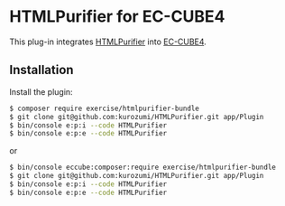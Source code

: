 # HTMLPurifier for EC-CUBE4

This plug-in integrates [HTMLPurifier](http://htmlpurifier.org/) into [EC-CUBE4](https://github.com/EC-CUBE/ec-cube).

## Installation

Install the plugin:
```bash
$ composer require exercise/htmlpurifier-bundle
$ git clone git@github.com:kurozumi/HTMLPurifier.git app/Plugin
$ bin/console e:p:i --code HTMLPurifier
$ bin/console e:p:e --code HTMLPurifier
```
or

```bash
$ bin/console eccube:composer:require exercise/htmlpurifier-bundle
$ git clone git@github.com:kurozumi/HTMLPurifier.git app/Plugin
$ bin/console e:p:i --code HTMLPurifier
$ bin/console e:p:e --code HTMLPurifier
```
